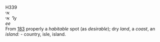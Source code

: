 H339  
אי  
אִי ‎ ‘ı̂y  
*ee*  
From [183](h0183) properly a *habitable* spot (as *desirable*); dry
*land*, a *coast*, an *island: -* country, isle, island.  
